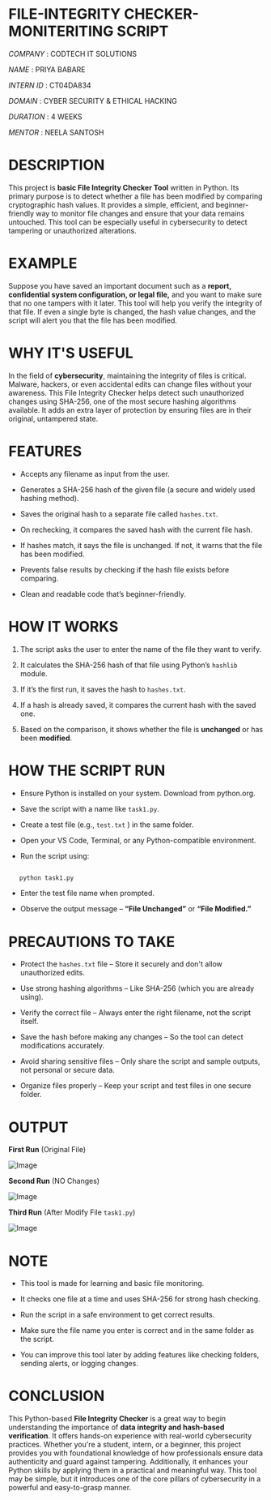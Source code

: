 # FILE-INTEGRITY CHECKER-MONITERITING SCRIPT

*COMPANY* : CODTECH IT SOLUTIONS

*NAME* : PRIYA BABARE

*INTERN ID* : CT04DA834 

*DOMAIN* : CYBER  SECURITY & ETHICAL  HACKING

*DURATION* : 4 WEEKS

*MENTOR* : NEELA SANTOSH

# DESCRIPTION

This project is **basic File Integrity Checker Tool** written in Python. Its primary purpose is to detect whether a file has been modified by comparing cryptographic hash values. It provides a simple, efficient, and beginner-friendly way to monitor file changes and ensure that your data remains untouched. This tool can be especially useful in cybersecurity to detect tampering or unauthorized alterations.  

# EXAMPLE

Suppose you have saved an important document such as a **report, confidential system configuration, or legal file,** and you want to make sure that no one tampers with it later. This tool will help you verify the integrity of that file. If even a single byte is changed, the hash value changes, and the script will alert you that the file has been modified.

# WHY IT'S USEFUL

In the field of **cybersecurity**, maintaining the integrity of files is critical. Malware, hackers, or even accidental edits can change files without your awareness. This File Integrity Checker helps detect such unauthorized changes using SHA-256, one of the most secure hashing algorithms available. It adds an extra layer of protection by ensuring files are in their original, untampered state.

# FEATURES
 
- Accepts any filename as input from the user.

- Generates a SHA-256 hash of the given file (a secure and widely used hashing method).

- Saves the original hash to a separate file called `hashes.txt`.

- On rechecking, it compares the saved hash with the current file hash.

- If hashes match, it says the file is unchanged. If not, it warns that the file has been 
   modified.

- Prevents false results by checking if the hash file exists before comparing.

- Clean and readable code that’s beginner-friendly.

# HOW IT WORKS

1. The script asks the user to enter the name of the file they want to verify.

2. It calculates the SHA-256 hash of that file using Python’s `hashlib` module.
 
3. If it’s the first run, it saves the hash to `hashes.txt`.
 
4. If a hash is already saved, it compares the current hash with the saved one.
 
5. Based on the comparison, it shows whether the file is **unchanged** or has been **modified**.

 # HOW THE SCRIPT RUN
 
- Ensure Python is installed on your system. Download from python.org.

- Save the script with a name like `task1.py`.

- Create a test file (e.g., `test.txt` ) in the same folder.

- Open your VS Code, Terminal, or any Python-compatible environment.

- Run the script using:

```bash

   python task1.py
```

- Enter the test file name when prompted.

- Observe the output message – **“File Unchanged”** or **“File Modified.”**



# PRECAUTIONS TO TAKE

- Protect the `hashes.txt` file – Store it securely and don't allow unauthorized edits.

- Use strong hashing algorithms – Like SHA-256 (which you are already using).

- Verify the correct file – Always enter the right filename, not the script itself.

- Save the hash before making any changes – So the tool can detect modifications accurately.

- Avoid sharing sensitive files – Only share the script and sample outputs, not personal or secure data.

- Organize files properly – Keep your script and test files in one secure folder.

# OUTPUT

**First Run** (Original File)

![Image](https://github.com/user-attachments/assets/992d5d14-010a-48e1-9747-7f7b62930343)

**Second Run** (NO Changes)

![Image](https://github.com/user-attachments/assets/46edb568-d127-401d-beff-5f2a972a2103)

**Third Run** (After Modify File `task1.py`)

![Image](https://github.com/user-attachments/assets/ccb0be17-f746-4284-a473-405a364d3400)

# NOTE

- This tool is made for learning and basic file monitoring.

- It checks one file at a time and uses SHA-256 for strong hash checking.

- Run the script in a safe environment to get correct results.

- Make sure the file name you enter is correct and in the same folder as the script.

- You can improve this tool later by adding features like checking folders, sending alerts, or 
  logging changes.

# CONCLUSION

This Python-based **File Integrity Checker** is a great way to begin understanding the importance of **data integrity and hash-based verification**. It offers hands-on experience with real-world cybersecurity practices. Whether you're a student, intern, or a beginner, this project provides you with foundational knowledge of how professionals ensure data authenticity and guard against tampering. Additionally, it enhances your Python skills by applying them in a practical and meaningful way. This tool may be simple, but it introduces one of the core pillars of cybersecurity in a powerful and easy-to-grasp manner.
